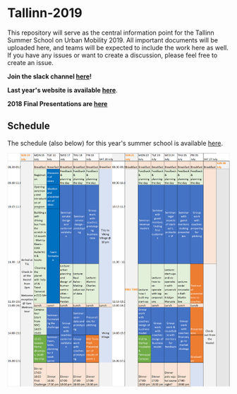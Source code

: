 # Tallinn-2019
This repository will serve as the central information point for the Tallinn Summer School on Urban Mobility 2019. All important documents will be uploaded here, and teams will be expected to include the work here as well. If you have any issues or want to create a discussion, please feel free to create an issue.

**Join the slack channel [here](https://join.slack.com/t/eit-urban-mobility/shared_invite/enQtNjg4MDQ0Mzc5NzQ1LWY3YzI2NWRmNjU0M2Y0YmNjYmFkNjk3MDUxMTBmMWRiMTg1NmY4ZTA1MzdmM2MyZWQxYWZkNzM2Y2M4MGI0MzU)!**

**Last year's website is available [here](https://eittallinn.wordpress.com/)**.

**2018 Final Presentations are [here](https://drive.google.com/file/d/1yD3K2a31FejF0P9E5yWL9PfGIiyVVWMX/view?usp=sharing)**


## Schedule
The schedule (also below) for this year's summer school is available [here](/important_documents/eit-urban-mobillity-schedule.xlsx).


![schedule_eit](/important_documents/schedule.png)
